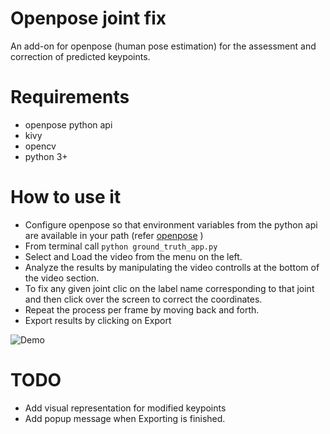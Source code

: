 # Openpose joint fix

An add-on for openpose (human pose estimation) for the assessment and correction of predicted keypoints.

# Requirements

- openpose python api
- kivy
- opencv
- python 3+

# How to use it

- Configure openpose so that environment variables from the python api are available in your path (refer [openpose](https://github.com/CMU-Perceptual-Computing-Lab/openpose/tree/master/examples/tutorial_api_python) )
- From terminal call `python ground_truth_app.py`
- Select and Load the video from the menu on the left.
- Analyze the results by manipulating the video controlls at the bottom of the video section.
- To fix any given joint clic on the label name corresponding to that joint and then click over the screen to correct the coordinates.
- Repeat the process per frame by moving back and forth.
- Export results by clicking on Export



![Demo](https://github.com/RubenAMtz/Openpose-Joint-Fix/blob/master/demo.gif "Demo")



# TODO

- Add visual representation for modified keypoints
- Add popup message when Exporting is finished.
